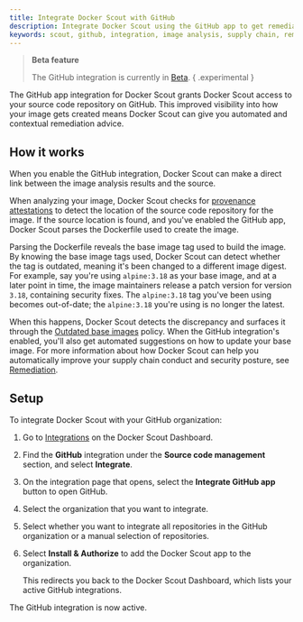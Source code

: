 ```yaml
---
title: Integrate Docker Scout with GitHub
description: Integrate Docker Scout using the GitHub app to get remediation advice directly in your repositories
keywords: scout, github, integration, image analysis, supply chain, remediation, source code
---
```


> **Beta feature**
>
> The GitHub integration is currently in [Beta](../../../release-lifecycle.md#Beta).
{ .experimental }

The GitHub app integration for Docker Scout grants Docker Scout access to your
source code repository on GitHub. This improved visibility into how your image
gets created means Docker Scout can give you automated and contextual
remediation advice.

## How it works

When you enable the GitHub integration, Docker Scout can make a direct link
between the image analysis results and the source.

When analyzing your image, Docker Scout checks for [provenance
attestations](../../../build/attestations/slsa-provenance.md) to detect the
location of the source code repository for the image. If the source location is
found, and you've enabled the GitHub app, Docker Scout parses the Dockerfile
used to create the image.

Parsing the Dockerfile reveals the base image tag used to build the image. By
knowing the base image tags used, Docker Scout can detect whether the tag is
outdated, meaning it's been changed to a different image digest. For example,
say you're using `alpine:3.18` as your base image, and at a later point in
time, the image maintainers release a patch version for version `3.18`,
containing security fixes. The `alpine:3.18` tag you've been using becomes
out-of-date; the `alpine:3.18` you're using is no longer the latest.

When this happens, Docker Scout detects the discrepancy and surfaces it through
the [Outdated base images](../../policy/_index.md#outdated-base-images) policy.
When the GitHub integration's enabled, you'll also get automated suggestions on
how to update your base image. For more information about how Docker Scout can
help you automatically improve your supply chain conduct and security posture,
see [Remediation](../../policy/remediation.md).

## Setup

To integrate Docker Scout with your GitHub organization:

1. Go to [Integrations](https://scout.docker.com/settings/integrations/) on the
   Docker Scout Dashboard.
2. Find the **GitHub** integration under the **Source code management**
   section, and select **Integrate**.
3. On the integration page that opens, select the
   **Integrate GitHub app** button to open GitHub.
4. Select the organization that you want to integrate.
5. Select whether you want to integrate all repositories in the GitHub
   organization or a manual selection of repositories.
6. Select **Install & Authorize** to add the Docker Scout app to the
   organization.

   This redirects you back to the Docker Scout Dashboard, which lists your
   active GitHub integrations.

The GitHub integration is now active.
